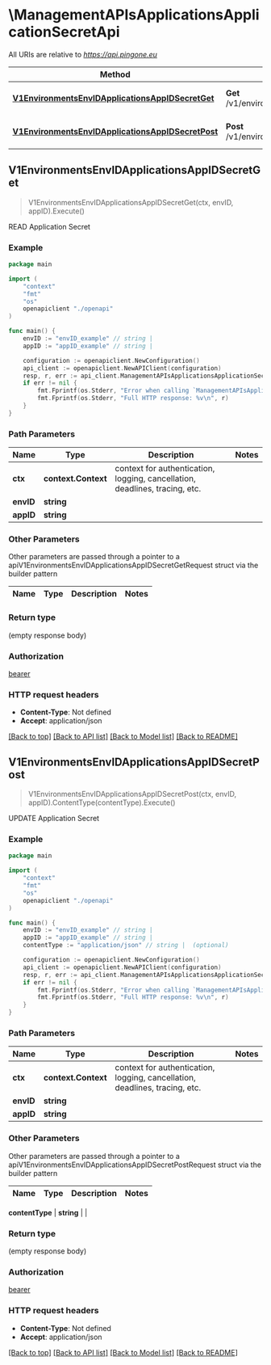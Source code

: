 # \ManagementAPIsApplicationsApplicationSecretApi

All URIs are relative to *https://api.pingone.eu*

Method | HTTP request | Description
------------- | ------------- | -------------
[**V1EnvironmentsEnvIDApplicationsAppIDSecretGet**](ManagementAPIsApplicationsApplicationSecretApi.md#V1EnvironmentsEnvIDApplicationsAppIDSecretGet) | **Get** /v1/environments/{envID}/applications/{appID}/secret | READ Application Secret
[**V1EnvironmentsEnvIDApplicationsAppIDSecretPost**](ManagementAPIsApplicationsApplicationSecretApi.md#V1EnvironmentsEnvIDApplicationsAppIDSecretPost) | **Post** /v1/environments/{envID}/applications/{appID}/secret | UPDATE Application Secret



## V1EnvironmentsEnvIDApplicationsAppIDSecretGet

> V1EnvironmentsEnvIDApplicationsAppIDSecretGet(ctx, envID, appID).Execute()

READ Application Secret



### Example

```go
package main

import (
    "context"
    "fmt"
    "os"
    openapiclient "./openapi"
)

func main() {
    envID := "envID_example" // string | 
    appID := "appID_example" // string | 

    configuration := openapiclient.NewConfiguration()
    api_client := openapiclient.NewAPIClient(configuration)
    resp, r, err := api_client.ManagementAPIsApplicationsApplicationSecretApi.V1EnvironmentsEnvIDApplicationsAppIDSecretGet(context.Background(), envID, appID).Execute()
    if err != nil {
        fmt.Fprintf(os.Stderr, "Error when calling `ManagementAPIsApplicationsApplicationSecretApi.V1EnvironmentsEnvIDApplicationsAppIDSecretGet``: %v\n", err)
        fmt.Fprintf(os.Stderr, "Full HTTP response: %v\n", r)
    }
}
```

### Path Parameters


Name | Type | Description  | Notes
------------- | ------------- | ------------- | -------------
**ctx** | **context.Context** | context for authentication, logging, cancellation, deadlines, tracing, etc.
**envID** | **string** |  | 
**appID** | **string** |  | 

### Other Parameters

Other parameters are passed through a pointer to a apiV1EnvironmentsEnvIDApplicationsAppIDSecretGetRequest struct via the builder pattern


Name | Type | Description  | Notes
------------- | ------------- | ------------- | -------------



### Return type

 (empty response body)

### Authorization

[bearer](../README.md#bearer)

### HTTP request headers

- **Content-Type**: Not defined
- **Accept**: application/json

[[Back to top]](#) [[Back to API list]](../README.md#documentation-for-api-endpoints)
[[Back to Model list]](../README.md#documentation-for-models)
[[Back to README]](../README.md)


## V1EnvironmentsEnvIDApplicationsAppIDSecretPost

> V1EnvironmentsEnvIDApplicationsAppIDSecretPost(ctx, envID, appID).ContentType(contentType).Execute()

UPDATE Application Secret



### Example

```go
package main

import (
    "context"
    "fmt"
    "os"
    openapiclient "./openapi"
)

func main() {
    envID := "envID_example" // string | 
    appID := "appID_example" // string | 
    contentType := "application/json" // string |  (optional)

    configuration := openapiclient.NewConfiguration()
    api_client := openapiclient.NewAPIClient(configuration)
    resp, r, err := api_client.ManagementAPIsApplicationsApplicationSecretApi.V1EnvironmentsEnvIDApplicationsAppIDSecretPost(context.Background(), envID, appID).ContentType(contentType).Execute()
    if err != nil {
        fmt.Fprintf(os.Stderr, "Error when calling `ManagementAPIsApplicationsApplicationSecretApi.V1EnvironmentsEnvIDApplicationsAppIDSecretPost``: %v\n", err)
        fmt.Fprintf(os.Stderr, "Full HTTP response: %v\n", r)
    }
}
```

### Path Parameters


Name | Type | Description  | Notes
------------- | ------------- | ------------- | -------------
**ctx** | **context.Context** | context for authentication, logging, cancellation, deadlines, tracing, etc.
**envID** | **string** |  | 
**appID** | **string** |  | 

### Other Parameters

Other parameters are passed through a pointer to a apiV1EnvironmentsEnvIDApplicationsAppIDSecretPostRequest struct via the builder pattern


Name | Type | Description  | Notes
------------- | ------------- | ------------- | -------------


 **contentType** | **string** |  | 

### Return type

 (empty response body)

### Authorization

[bearer](../README.md#bearer)

### HTTP request headers

- **Content-Type**: Not defined
- **Accept**: application/json

[[Back to top]](#) [[Back to API list]](../README.md#documentation-for-api-endpoints)
[[Back to Model list]](../README.md#documentation-for-models)
[[Back to README]](../README.md)

